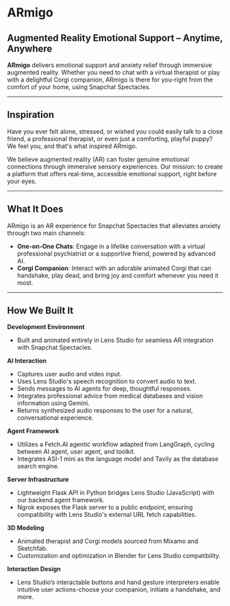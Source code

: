 # ARmigo

## Augmented Reality Emotional Support – Anytime, Anywhere

**ARmigo** delivers emotional support and anxiety relief through immersive augmented reality. Whether you need to chat with a virtual therapist or play with a delightful Corgi companion, ARmigo is there for you-right from the comfort of your home, using Snapchat Spectacles.

---

## Inspiration

Have you ever felt alone, stressed, or wished you could easily talk to a close friend, a professional therapist, or even just a comforting, playful puppy? We feel you, and that's what inspired ARmigo.

We believe augmented reality (AR) can foster genuine emotional connections through immersive sensory experiences. Our mission: to create a platform that offers real-time, accessible emotional support, right before your eyes.

---

## What It Does

ARmigo is an AR experience for Snapchat Spectacles that alleviates anxiety through two main channels:

- **One-on-One Chats**: Engage in a lifelike conversation with a virtual professional psychiatrist or a supportive friend, powered by advanced AI.
- **Corgi Companion**: Interact with an adorable animated Corgi that can handshake, play dead, and bring joy and comfort whenever you need it most.

---

## How We Built It

**Development Environment**
- Built and animated entirely in Lens Studio for seamless AR integration with Snapchat Spectacles.

**AI Interaction**
- Captures user audio and video input.
- Uses Lens Studio's speech recognition to convert audio to text.
- Sends messages to AI agents for deep, thoughtful responses.
- Integrates professional advice from medical databases and vision information using Gemini.
- Returns synthesized audio responses to the user for a natural, conversational experience.

**Agent Framework**
- Utilizes a Fetch.AI agentic workflow adapted from LangGraph, cycling between AI agent, user agent, and toolkit.
- Integrates ASI-1 mini as the language model and Tavily as the database search engine.

**Server Infrastructure**
- Lightweight Flask API in Python bridges Lens Studio (JavaScript) with our backend agent framework.
- Ngrok exposes the Flask server to a public endpoint, ensuring compatibility with Lens Studio's external URL fetch capabilities.

**3D Modeling**
- Animated therapist and Corgi models sourced from Mixamo and Sketchfab.
- Customization and optimization in Blender for Lens Studio compatibility.

**Interaction Design**
- Lens Studio’s interactable buttons and hand gesture interpreters enable intuitive user actions-choose your companion, initiate a handshake, and more.

